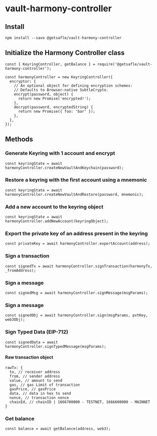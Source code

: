 # vault-harmony-controller

## Install

`npm install --save @getsafle/vault-harmony-controller`

## Initialize the Harmony Controller class

```
const { KeyringController, getBalance } = require('@getsafle/vault-harmony-controller');

const harmonyController = new KeyringController({
  encryptor: {
    // An optional object for defining encryption schemes:
    // Defaults to Browser-native SubtleCrypto.
    encrypt(password, object) {
      return new Promise('encrypted!');
    },
    decrypt(password, encryptedString) {
      return new Promise({ foo: 'bar' });
    },
  },
});
```

## Methods

### Generate Keyring with 1 account and encrypt

```
const keyringState = await harmonyController.createNewVaultAndKeychain(password);
```

### Restore a keyring with the first account using a mnemonic

```
const keyringState = await harmonyController.createNewVaultAndRestore(password, mnemonic);
```

### Add a new account to the keyring object

```
const keyringState = await harmonyController.addNewAccount(keyringObject);
```

### Export the private key of an address present in the keyring

```
const privateKey = await harmonyController.exportAccount(address);
```

### Sign a transaction

```
const signedTx = await harmonyController.signTransaction(harmonyTx, _fromAddress);
```

### Sign a message

```
const signedMsg = await harmonyController.signMessage(msgParams);
```

### Sign a message

```
const signedObj = await harmonyController.sign(msgParams, pvtKey, web3Obj);
```

### Sign Typed Data (EIP-712)

```
const signedData = await harmonyController.signTypedMessage(msgParams);
```

#### Raw transaction object

```
rawTx: {
  to, // receiver address
  from, // sender address
  value, // amount to send
  gas, // gas Limit of transaction
  gasPrice, // gasPrice
  data, // data in hex to send
  nonce, // transaction nonce
  chainId, // chainID | 1666700000 - TESTNET, 1666600000 - MAINNET
}
```

### Get balance

```
const balance = await getBalance(address, web3);
```
